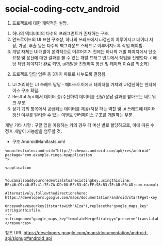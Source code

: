 # social-coding-cctv_android

1. 프로젝트에 대한 개략적인 설명.
  1) 하나의 액티비티의 다수의 프래그먼트가 존재하는 구조.
  2) 안드로이드의 UI 표현 구조상, 하나의 쓰레드에서 ui갱신이 이루어지고 데이터 저장, 가공, 추출 등은 다수의 백그라운드 스레드로 이루어지도록 작업 해야함.
  3) 개발 자체는 UI개발이 본격적으로 이루어지기 전에는 하나의 개발 페이지에서 단순 요청 및 응신에 대한 결과를 볼 수 있는 개발 프래그 먼트에서 작업을 진행한다.
  ( 해당 작업 페이지가 완료 되면, ui개발을 진행하여 통신 및 데이터 이슈를 최소화)
2. 프로젝트 담당 업무 총 3가지 파트로 나누도록 결정됨.
  1) UI 처리하는 UI 쓰레드  담당 - 메타스토어에서 데이터를 가져와 UI갱신하는 인터페이스 구조 확립.
  2) Restful Api 에서 데이터 송/수신하여 데이터를 전달/응답 결과를 받아오는 네트워크 부분.
  3) 상기 2)의 항목에서 공급되는 데이터를 제공/저장 하는 역할 및 ui 쓰레드에 데이터 갱신 여부를 알려줄 수 있는 이벤트 인터페이스 구조를 개발하는 부분.

개발 기타 사항 :
  구글 맵을 이용하는 키의 경우 각 머신 별로 할당하므로, 이에 따른 수정후 개발이 가능함을 염두할 것.
  - 구조
    AndroidManifasts.xml
```
<manifestxmlns:android="http://schemas.android.com/apk/res/android"
package="com.example.ringo.myapplication
">

<application


Youcanalsoaddyourcredentialstoanexistingkey,usingthisline:
BE:46:C9:40:B7:41:7E:7A:DD:08:BF:53:4C:FF:98:B3:7E:AB:F6:AD;com.example.ringo.myapplication

Alternatively,followthedirectionshere:
https://developers.google.com/maps/documentation/android/start#get-key

Onceyouhaveyourkey(itstartswith"AIza"),replacethe"google_maps_key"
stringinthisfile.
-->
<stringname="google_maps_key"templateMergeStrategy="preserve"translatable="false">YOUR_KEY_HERE</string>
</resources>
```
참조 URL
https://developers.google.com/maps/documentation/android-api/signup#android_api
